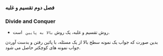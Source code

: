 ### فصل دوم تقسیم و غلبه 
### Divide and Conquer

- روش تقسیم و غلبه، یک روش ```بالا به پایین ``` است.

بدین صورت که جواب یک نمونه سطح بالا از یک مسئله، با پائین رفتن و بدست آوردن جواب نمونه های کوچکتر حاصل می شود. 
